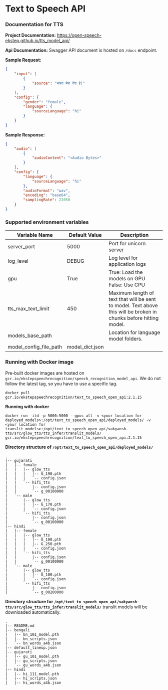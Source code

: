 # Text to Speech API

### Documentation for TTS
**Project Documentation:**  https://open-speech-ekstep.github.io/tts_model_api/

**Api Documentation:** Swagger API document is hosted on `/docs` endpoint.

**Sample Request:**
```json
{
    "input": [
        {
            "source": "भारत मेरा देश है|"
        }
    ],
    "config": {
        "gender": "female",
        "language": {
            "sourceLanguage": "hi"
        }
    }
}
```

**Sample Response:**
```json
{
    "audio": [
        {
            "audioContent": "<Audio Bytes>"
        }
    ],
    "config": {
        "language": {
            "sourceLanguage": "hi"
        },
        "audioFormat": "wav",
        "encoding": "base64",
        "samplingRate": 22050
    }
}
```

### Supported environment variables

| **Variable Name**      | **Default Value** | **Description**                                                                                                   |
|------------------------|-------------------|-------------------------------------------------------------------------------------------------------------------|
| server_port            | 5000              | Port for unicorn server                                                                                           |
| log_level              | DEBUG             | Log level for application logs                                                                                    |
| gpu                    | True              | True: Load the models on GPU False: Use CPU                                                                       |
| tts_max_text_limit     | 450               | Maximum length of text that will be sent to model. Text above this will be broken in chunks before hitting model. |
| models_base_path       |                   | Location for language model folders.                                                                              |
| model_config_file_path | model_dict.json   |                                                                                                                   |

### Running with Docker image

Pre-built docker images are hosted on `gcr.io/ekstepspeechrecognition/speech_recognition_model_api`.
We do not follow the latest tag, so you have to use a specific tag.

```
docker pull gcr.io/ekstepspeechrecognition/text_to_speech_open_api:2.1.15
```

**Running with docker**

```shell
docker run -itd -p 5000:5000 --gpus all -v <your location for deployed_models>:/opt/text_to_speech_open_api/deployed_models/ -v <your location for translit_models>:/opt/text_to_speech_open_api/vakyansh-tts/src/glow_tts/tts_infer/translit_models/ gcr.io/ekstepspeechrecognition/text_to_speech_open_api:2.1.15
```


**Directory structure of `/opt/text_to_speech_open_api/deployed_models/`**

```shell
.
|-- gujarati
|   |-- female
|   |   |-- glow_tts
|   |   |   |-- G_190.pth
|   |   |   `-- config.json
|   |   `-- hifi_tts
|   |       |-- config.json
|   |       `-- g_00100000
|   `-- male
|       |-- glow_tts
|       |   |-- G_170.pth
|       |   `-- config.json
|       `-- hifi_tts
|           |-- config.json
|           `-- g_00100000
|-- hindi
|   |-- female
|   |   |-- glow_tts
|   |   |   |-- G_100.pth
|   |   |   |-- G_250.pth
|   |   |   `-- config.json
|   |   `-- hifi_tts
|   |       |-- config.json
|   |       `-- g_00100000
|   `-- male
|       |-- glow_tts
|       |   |-- G_100.pth
|       |   `-- config.json
|       `-- hifi_tts
|           |-- config.json
|           `-- g_00200000
```

**Directory structure for `/opt/text_to_speech_open_api/vakyansh-tts/src/glow_tts/tts_infer/translit_models/`** translit models will be downloaded automatically.

```shell
.
|-- README.md
|-- bengali
|   |-- bn_101_model.pth
|   |-- bn_scripts.json
|   `-- bn_words_a4b.json
|-- default_lineup.json
|-- gujarati
|   |-- gu_101_model.pth
|   |-- gu_scripts.json
|   `-- gu_words_a4b.json
|-- hindi
|   |-- hi_111_model.pth
|   |-- hi_scripts.json
|   |-- hi_words_a4b.json
```

